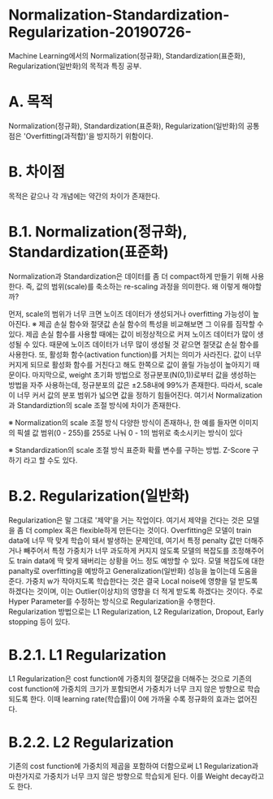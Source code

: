# Normalization-Standardization-Regularization-20190726-
Machine Learning에서의 Normalization(정규화), Standardization(표준화), Regularization(일반화)의 목적과 특징 공부.

# A. 목적
Normalization(정규화), Standardization(표준화), Regularization(일반화)의
공통점은 'Overfitting(과적합)'을 방지하기 위함이다.

# B. 차이점
목적은 같으나 각 개념에는 약간의 차이가 존재한다.

# B.1. Normalization(정규화), Standardization(표준화)
 Normalization과 Standardization은 데이터를 좀 더 compact하게 만들기 위해 사용한다.
즉, 값의 범위(scale)를 축소하는 re-scaling 과정을 의미한다. 왜 이렇게 해야할까?

 먼저, scale의 범위가 너무 크면 노이즈 데이터가 생성되거나 overfitting 가능성이 높아진다.
※ 제곱 손실 함수와 절댓값 손실 함수의 특성을 비교해보면 그 이유를 짐작할 수 있다.
제곱 손실 함수를 사용할 때에는 값이 비정상적으로 커져 노이즈 데이터가 많이 생성될 수 있다.
때문에 노이즈 데이터가 너무 많이 생성될 것 같으면 절댓값 손실 함수를 사용한다.
 또, 활성화 함수(activation function)를 거치는 의미가 사라진다.
값이 너무 커지게 되므로 활성화 함수를 거친다고 해도 한쪽으로 값이 쏠릴 가능성이 높아지기 때문이다.
 마지막으로, weight 초기화 방법으로 정규분포(N(0,1))로부터 값을 생성하는 방법을 자주 사용하는데,
정규분포의 값은 ±2.58내에 99%가 존재한다. 따라서, scale이 너무 커서 값의 분포 범위가 넓으면 값을 정하기 힘들어진다.
 여기서 Normalization과 Standardiztion의 scale 조절 방식에 차이가 존재한다.

※ Normalization의 scale 조절 방식
 다양한 방식이 존재하나, 한 예를 들자면 이미지의 픽셀 값 범위(0 - 255)를
255로 나눠 0 - 1의 범위로 축소시키는 방식이 있다

※ Standardization의 scale 조절 방식
 표준화 확률 변수를 구하는 방법. Z-Score 구하기 라고 할 수도 있다.

# B.2. Regularization(일반화)
 Regularization은 말 그대로 '제약'을 거는 작업이다.
여기서 제약을 건다는 것은 모델을 좀 더 complex 혹은 flexible하게 만든다는 것이다.
 Overfitting은 모델이 train data에 너무 딱 맞게 학습이 돼서 발생하는 문제인데,
여기서 특정 penalty 값만 더해주거나 빼주어서 특정 가중치가 너무 과도하게 커지지 않도록 
모델의 복잡도를 조정해주어도 train data에 딱 맞게 돼버리는 상황을 어느 정도 예방할 수 있다.
모델 복잡도에 대한 panalty로 overfitting을 예방하고 Generalization(일반화) 성능을
높이는데 도움을 준다.
 가중치 w가 작아지도록 학습한다는 것은 결국 Local noise에 영향을 덜 받도록 하겠다는 것이며,
이는 Outlier(이상치)의 영향을 더 적게 받도록 하겠다는 것이다.
 주로 Hyper Parameter를 수정하는 방식으로 Regularization을 수행한다.
Regularization 방법으로는 L1 Regularization, L2 Regularization, Dropout, Early stopping 등이 있다.

# B.2.1. L1 Regularization
 L1 Regularization은 cost function에 가중치의 절댓값을 더해주는 것으로
기존의 cost function에 가중치의 크기가 포함되면서 가중치가 너무 크지 않은 방향으로 학습되도록 한다.
이때 learning rate(학습률)이 0에 가까울 수록 정규화의 효과는 없어진다.

# B.2.2. L2 Regularization
 기존의 cost function에 가중치의 제곱을 포함하여 더함으로써 L1 Regularization과
마찬가지로 가중치가 너무 크지 않은 방향으로 학습되게 된다. 이를 Weight decay라고도 한다.
